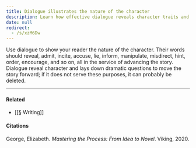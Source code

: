 ```yaml
---
title: Dialogue illustrates the nature of the character
description: Learn how effective dialogue reveals character traits and drives your story by showing emotions, intentions, and conflicts that engage readers and advance the plot.
date: null
redirect:
  - /s/xzM6Dw
---
```


Use dialogue to show your reader the nature of the character. Their words should reveal, admit, incite, accuse, lie, inform, manipulate, misdirect, hint, order, encourage, and so on, all in the service of advancing the story. Dialogue reveal character and lays down dramatic questions to move the story forward; if it does not serve these purposes, it can probably be deleted.

---

#### Related

- [[§ Writing]]

#### Citations

George, Elizabeth. _Mastering the Process: From Idea to Novel_. Viking, 2020.
